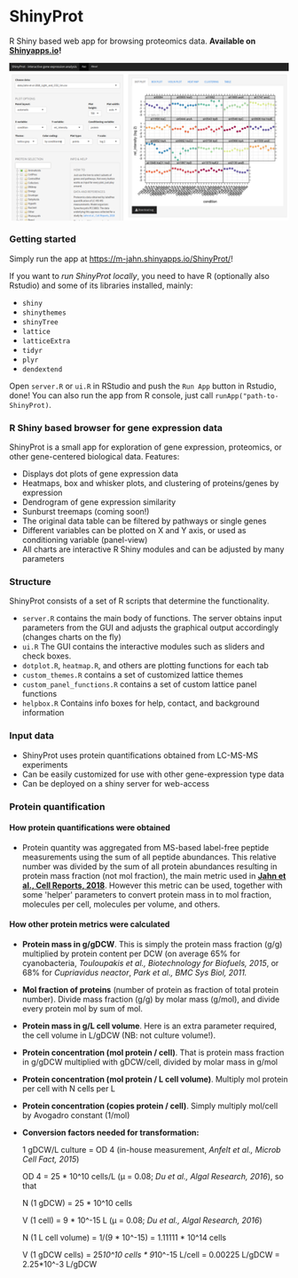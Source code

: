 # ShinyProt

R Shiny based web app for browsing proteomics data.
**Available on [Shinyapps.io](https://m-jahn.shinyapps.io/ShinyProt/)!**

<img src="example.png" width="800px" style="display: block; margin: auto;" />




### Getting started

Simply run the app at https://m-jahn.shinyapps.io/ShinyProt/!

If you want to *run ShinyProt locally*, you need to have R (optionally also Rstudio) and some of its libraries installed, mainly:

- `shiny`
- `shinythemes`
- `shinyTree`
- `lattice`
- `latticeExtra`
- `tidyr`
- `plyr`
- `dendextend`

Open `server.R` or `ui.R` in RStudio and push the `Run App` button in Rstudio, done!
You can also run the app from R console, just call `runApp("path-to-ShinyProt)`.

### R Shiny based browser for gene expression data

ShinyProt is a small app for exploration of gene expression, proteomics, or other gene-centered biological data.
Features:

- Displays dot plots of gene expression data
- Heatmaps, box and whisker plots, and clustering of proteins/genes by expression
- Dendrogram of gene expression similarity
- Sunburst treemaps (coming soon!)
- The original data table can be filtered by pathways or single genes
- Different variables can be plotted on X and Y axis, or used as conditioning variable (panel-view)
- All charts are interactive R Shiny modules and can be adjusted by many parameters

### Structure

ShinyProt consists of a set of R scripts that determine the functionality.

- `server.R` contains the main body of functions. The server obtains input parameters from the GUI and adjusts the graphical output accordingly (changes charts on the fly)
- `ui.R` The GUI contains the interactive modules such as sliders and check boxes.
- `dotplot.R`, `heatmap.R`, and others are plotting functions for each tab
- `custom_themes.R` contains a set of customized lattice themes
- `custom_panel_functions.R` contains a set of custom lattice panel functions
- `helpbox.R` Contains info boxes for help, contact, and background information

### Input data

- ShinyProt uses protein quantifications obtained from LC-MS-MS experiments
- Can be easily customized for use with other gene-expression type data
- Can be deployed on a shiny server for web-access


### Protein quantification

#### How protein quantifications were obtained

- Protein quantity was aggregated from MS-based label-free peptide measurements using the sum
of all peptide abundances. This relative number was divided by the sum of all protein abundances
resulting in protein mass fraction (not mol fraction), the main metric used in 
**[Jahn et al., Cell Reports, 2018](https://www.sciencedirect.com/science/article/pii/S2211124718314852?via%3Dihub)**. However this metric can be used, together with some 'helper' parameters to convert
protein mass in to mol fraction, molecules per cell, molecules per volume, and others.

#### How other protein metrics were calculated

- **Protein mass in g/gDCW**. This is simply the protein mass fraction (g/g) multiplied by
  protein content per DCW (on average 65% for cyanobacteria, *Touloupakis et al., Biotechnology for Biofuels, 2015*, 
  or 68% for *Cupriavidus neactor*, *Park et al., BMC Sys Biol, 2011.*

- **Mol fraction of proteins** (number of protein as fraction of total protein number).
  Divide mass fraction (g/g) by molar mass (g/mol), and divide every protein mol by sum of mol.

- **Protein mass in g/L cell volume**. Here is an extra parameter required, the cell volume in 
  L/gDCW (NB: not culture volume!).
  
- **Protein concentration (mol protein / cell)**. That is protein mass fraction in g/gDCW multiplied
  with gDCW/cell, divided by molar mass in g/mol
  
- **Protein concentration (mol protein / L cell volume)**. Multiply mol protein per cell with N
  cells per L
  
- **Protein concentration (copies protein / cell)**. Simply multiply mol/cell by Avogadro constant
  (1/mol)
  
- **Conversion factors needed for transformation:**
  
  1 gDCW/L culture = OD 4 (in-house measurement, *Anfelt et al., Microb Cell Fact, 2015*)
  
  OD 4 = 25 * 10^10 cells/L (µ = 0.08; *Du et al., Algal Research, 2016*), so that
  
  N (1 gDCW) = 25 * 10^10 cells
  
  V (1 cell) = 9 * 10^-15 L (µ = 0.08; *Du et al., Algal Research, 2016*)
  
  N (1 L cell volume) = 1/(9 * 10^-15) = 1.11111 * 10^14 cells
  
  V (1 gDCW cells) = 25*10^10 cells * 9*10^-15 L/cell = 0.00225 L/gDCW = 2.25*10^-3 L/gDCW
